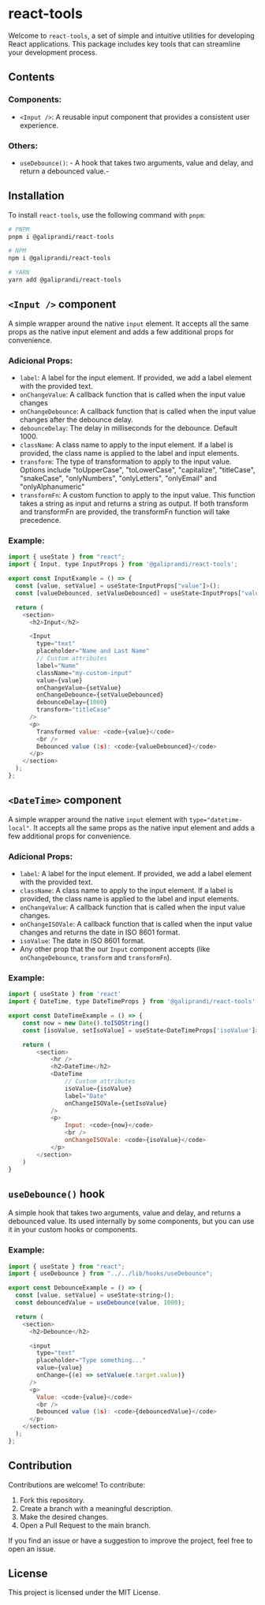 # react-tools

Welcome to `react-tools`, a set of simple and intuitive utilities for developing React applications. This package includes key tools that can streamline your development process.

## Contents

### Components:

-   `<Input />`: A reusable input component that provides a consistent user experience.

### Others:

-   `useDebounce()`: - A hook that takes two arguments, value and delay, and return a debounced value.-

## Installation

To install `react-tools`, use the following command with `pnpm`:

```bash
# PNPM
pnpm i @galiprandi/react-tools

# NPM
npm i @galiprandi/react-tools

# YARN
yarn add @galiprandi/react-tools
```

## `<Input />` component

A simple wrapper around the native `input` element. It accepts all the same props as the native input element and adds a few additional props for convenience.

### Adicional Props:

-   `label`: A label for the input element. If provided, we add a label element with the provided text.
-   `onChangeValue`: A callback function that is called when the input value changes
-   `onChangeDebounce`: A callback function that is called when the input value changes after the debounce delay.
-   `debounceDelay`: The delay in milliseconds for the debounce. Default 1000.
-   `className`: A class name to apply to the input element. If a label is provided, the class name is applied to the label and input elements.
-   `transform`: The type of transformation to apply to the input value. Options include "toUpperCase", "toLowerCase", "capitalize", "titleCase", "snakeCase", "onlyNumbers", "onlyLetters", "onlyEmail" and "onlyAlphanumeric"
-   `transformFn`: A custom function to apply to the input value. This function takes a string as input and returns a string as output. If both transform and transformFn are provided, the transformFn function will take precedence.

### Example:

```js
import { useState } from "react";
import { Input, type InputProps } from '@galiprandi/react-tools';

export const InputExample = () => {
  const [value, setValue] = useState<InputProps["value"]>();
  const [valueDebounced, setValueDebounced] = useState<InputProps["value"]>();

  return (
    <section>
      <h2>Input</h2>

      <Input
        type="text"
        placeholder="Name and Last Name"
        // Custom attributes
        label="Name"
        className="my-custom-input"
        value={value}
        onChangeValue={setValue}
        onChangeDebounce={setValueDebounced}
        debounceDelay={1000}
        transform="titleCase"
      />
      <p>
        Transformed value: <code>{value}</code>
        <br />
        Debounced value (1s): <code>{valueDebounced}</code>
      </p>
    </section>
  );
};
```

## `<DateTime>` component

A simple wrapper around the native `input` element with `type="datetime-local"`. It accepts all the same props as the native input element and adds a few additional props for convenience.

### Adicional Props:

-   `label`: A label for the input element. If provided, we add a label element with the provided text.
-   `className`: A class name to apply to the input element. If a label is provided, the class name is applied to the label and input elements.
-   `onChangeValue`: A callback function that is called when the input value changes.
-   `onChangeISOVale`: A callback function that is called when the input value changes and returns the date in ISO 8601 format.
-   `isoValue`: The date in ISO 8601 format.
-   Any other prop that the our `Input` component accepts (like `onChangeDebounce`, `transform` and `transformFn`).

### Example:

```js
import { useState } from 'react'
import { DateTime, type DateTimeProps } from '@galiprandi/react-tools'

export const DateTimeExample = () => {
    const now = new Date().toISOString()
    const [isoValue, setIsoValue] = useState<DateTimeProps['isoValue']>(now)

    return (
        <section>
            <hr />
            <h2>DateTime</h2>
            <DateTime
                // Custom attributes
                isoValue={isoValue}
                label="Date"
                onChangeISOVale={setIsoValue}
            />
            <p>
                Input: <code>{now}</code>
                <br />
                onChangeISOVale: <code>{isoValue}</code>
            </p>
        </section>
    )
}

```

## `useDebounce()` hook

A simple hook that takes two arguments, value and delay, and returns a debounced value. Its used internally by some components, but you can use it in your custom hooks or components.

### Example:

```js
import { useState } from "react";
import { useDebounce } from "../../lib/hooks/useDebounce";

export const DebounceExample = () => {
  const [value, setValue] = useState<string>();
  const debouncedValue = useDebounce(value, 1000);

  return (
    <section>
      <h2>Debounce</h2>

      <input
        type="text"
        placeholder="Type something..."
        value={value}
        onChange={(e) => setValue(e.target.value)}
      />
      <p>
        Value: <code>{value}</code>
        <br />
        Debounced value (1s): <code>{debouncedValue}</code>
      </p>
    </section>
  );
};
```

## Contribution

Contributions are welcome! To contribute:

1. Fork this repository.
2. Create a branch with a meaningful description.
3. Make the desired changes.
4. Open a Pull Request to the main branch.

If you find an issue or have a suggestion to improve the project, feel free to open an issue.

## License

This project is licensed under the MIT License.
